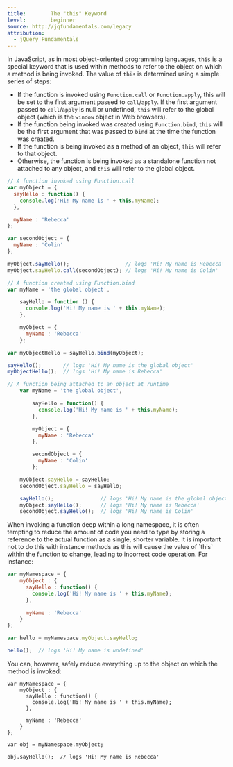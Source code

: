 ```yaml
---
title:        The "this" Keyword
level:        beginner
source: http://jqfundamentals.com/legacy
attribution: 
  - jQuery Fundamentals
---
```


In JavaScript, as in most object-oriented programming languages, `this` is a
special keyword that is used within methods to refer to the object on which a
method is being invoked. The value of `this` is determined using a simple series
of steps:

- If the function is invoked using `Function.call` or `Function.apply`, this will
  be set to the first argument passed to `call`/`apply`. If the first argument
  passed to `call`/`apply` is null or undefined, `this` will refer to the global
  object (which is the `window` object in Web browsers).
- If the function being invoked was created using `Function.bind`, `this` will be
  the first argument that was passed to `bind` at the time the function was
  created.
- If the function is being invoked as a method of an object, `this` will refer to
  that object.
- Otherwise, the function is being invoked as a standalone function not
  attached to any object, and `this` will refer to the global object.

``` js
// A function invoked using Function.call
var myObject = {
  sayHello : function() {
    console.log('Hi! My name is ' + this.myName);
  },

  myName : 'Rebecca'
};

var secondObject = {
  myName : 'Colin'
};

myObject.sayHello();                  // logs 'Hi! My name is Rebecca'
myObject.sayHello.call(secondObject); // logs 'Hi! My name is Colin'
```

``` js
// A function created using Function.bind
var myName = 'the global object',

    sayHello = function () {
      console.log('Hi! My name is ' + this.myName);
    },

    myObject = {
      myName : 'Rebecca'
    };

var myObjectHello = sayHello.bind(myObject);

sayHello();       // logs 'Hi! My name is the global object'
myObjectHello();  // logs 'Hi! My name is Rebecca'
```

``` js
// A function being attached to an object at runtime
    var myName = 'the global object',

        sayHello = function() {
          console.log('Hi! My name is ' + this.myName);
        },

        myObject = {
          myName : 'Rebecca'
        },

        secondObject = {
          myName : 'Colin'
        };

    myObject.sayHello = sayHello;
    secondObject.sayHello = sayHello;

    sayHello();               // logs 'Hi! My name is the global object'
    myObject.sayHello();      // logs 'Hi! My name is Rebecca'
    secondObject.sayHello();  // logs 'Hi! My name is Colin'
```

<div class="note">
When invoking a function deep within a long namespace, it is often tempting to
reduce the amount of code you need to type by storing a reference to the actual
function as a single, shorter variable. It is important not to do this with
instance methods as this will cause the value of `this` within the function to
change, leading to incorrect code operation. For instance:
</div>

``` js
var myNamespace = {
    myObject : {
      sayHello : function() {
        console.log('Hi! My name is ' + this.myName);
      },

      myName : 'Rebecca'
    }
};

var hello = myNamespace.myObject.sayHello;

hello();  // logs 'Hi! My name is undefined'
```


<div class="note">
You can, however, safely reduce everything up to the object on which the method is invoked:
</div>

```
var myNamespace = {
    myObject : {
      sayHello : function() {
        console.log('Hi! My name is ' + this.myName);
      },

      myName : 'Rebecca'
    }
};

var obj = myNamespace.myObject;

obj.sayHello();  // logs 'Hi! My name is Rebecca'
```
